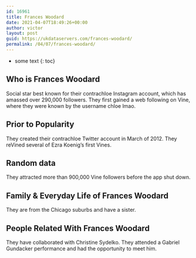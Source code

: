 ```yaml
---
id: 16961
title: Frances Woodard
date: 2021-04-07T18:49:26+00:00
author: victor
layout: post
guid: https://ukdataservers.com/frances-woodard/
permalink: /04/07/frances-woodard/
---
```


* some text
{: toc}


## Who is Frances Woodard



Social star best known for their contrachloe Instagram account, which has amassed over 290,000 followers. They first gained a web following on Vine, where they were known by the username chloe lmao.

                
                
                
## Prior to Popularity



They created their contrachloe Twitter account in March of 2012. They reVined several of Ezra Koenig&#8217;s first Vines.

                
                
                
## Random data



They attracted more than 900,000 Vine followers before the app shut down.

                
                
                
## Family & Everyday Life of Frances Woodard



They are from the Chicago suburbs and have a sister.

                
                
                
## People Related With Frances Woodard



They have collaborated with Christine Sydelko. They attended a Gabriel Gundacker performance and had the opportunity to meet him.

                
              
            
          
          
          